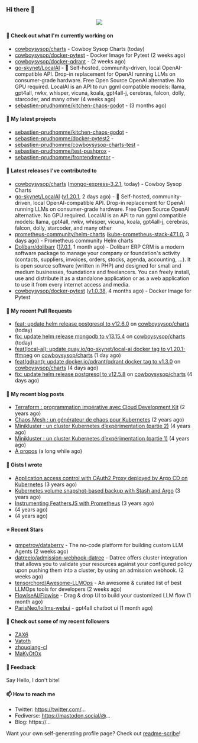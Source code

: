 ### Hi there 👋

<p align="center"><img src="https://github-readme-stats.vercel.app/api?username=sebastien-prudhomme&show_icons=true&locale=en"/></p>

#### 👷 Check out what I'm currently working on

- [cowboysysop/charts](https://github.com/cowboysysop/charts) - Cowboy Sysop Charts (today)
- [cowboysysop/docker-pytest](https://github.com/cowboysysop/docker-pytest) - Docker Image for Pytest (2 weeks ago)
- [cowboysysop/docker-qdrant](https://github.com/cowboysysop/docker-qdrant) -  (2 weeks ago)
- [go-skynet/LocalAI](https://github.com/go-skynet/LocalAI) - :robot: Self-hosted, community-driven, local OpenAI-compatible API. Drop-in replacement for OpenAI running LLMs on consumer-grade hardware. Free Open Source OpenAI alternative. No GPU required. LocalAI is an API to run ggml compatible models: llama, gpt4all, rwkv, whisper, vicuna, koala, gpt4all-j, cerebras, falcon, dolly, starcoder, and many other (4 weeks ago)
- [sebastien-prudhomme/kitchen-chaos-godot](https://github.com/sebastien-prudhomme/kitchen-chaos-godot) -  (3 months ago)

#### 🌱 My latest projects

- [sebastien-prudhomme/kitchen-chaos-godot](https://github.com/sebastien-prudhomme/kitchen-chaos-godot) - 
- [sebastien-prudhomme/docker-pytest2](https://github.com/sebastien-prudhomme/docker-pytest2) - 
- [sebastien-prudhomme/cowboysysop-charts-test](https://github.com/sebastien-prudhomme/cowboysysop-charts-test) - 
- [sebastien-prudhomme/test-pushprox](https://github.com/sebastien-prudhomme/test-pushprox) - 
- [sebastien-prudhomme/frontendmentor](https://github.com/sebastien-prudhomme/frontendmentor) - 

#### 🔭 Latest releases I've contributed to

- [cowboysysop/charts](https://github.com/cowboysysop/charts) ([mongo-express-3.2.1](https://github.com/cowboysysop/charts/releases/tag/mongo-express-3.2.1), today) - Cowboy Sysop Charts
- [go-skynet/LocalAI](https://github.com/go-skynet/LocalAI) ([v1.20.1](https://github.com/go-skynet/LocalAI/releases/tag/v1.20.1), 2 days ago) - :robot: Self-hosted, community-driven, local OpenAI-compatible API. Drop-in replacement for OpenAI running LLMs on consumer-grade hardware. Free Open Source OpenAI alternative. No GPU required. LocalAI is an API to run ggml compatible models: llama, gpt4all, rwkv, whisper, vicuna, koala, gpt4all-j, cerebras, falcon, dolly, starcoder, and many other
- [prometheus-community/helm-charts](https://github.com/prometheus-community/helm-charts) ([kube-prometheus-stack-47.1.0](https://github.com/prometheus-community/helm-charts/releases/tag/kube-prometheus-stack-47.1.0), 3 days ago) - Prometheus community Helm charts
- [Dolibarr/dolibarr](https://github.com/Dolibarr/dolibarr) ([17.0.1](https://github.com/Dolibarr/dolibarr/releases/tag/17.0.1), 1 month ago) - Dolibarr ERP CRM is a modern software package to manage your company or foundation&#39;s activity (contacts, suppliers, invoices, orders, stocks, agenda, accounting, ...). It is open source software (written in PHP) and designed for small and medium businesses, foundations and freelancers. You can freely install, use and distribute it as a standalone application or as a web application to use it from every internet access and media.
- [cowboysysop/docker-pytest](https://github.com/cowboysysop/docker-pytest) ([v1.0.38](https://github.com/cowboysysop/docker-pytest/releases/tag/v1.0.38), 4 months ago) - Docker Image for Pytest

#### 🔨 My recent Pull Requests

- [feat: update helm release postgresql to v12.6.0](https://github.com/cowboysysop/charts/pull/471) on [cowboysysop/charts](https://github.com/cowboysysop/charts) (today)
- [fix: update helm release mongodb to v13.15.4](https://github.com/cowboysysop/charts/pull/470) on [cowboysysop/charts](https://github.com/cowboysysop/charts) (today)
- [feat(local-ai): update quay.io/go-skynet/local-ai docker tag to v1.20.1-ffmpeg](https://github.com/cowboysysop/charts/pull/469) on [cowboysysop/charts](https://github.com/cowboysysop/charts) (1 day ago)
- [feat(qdrant): update docker.io/qdrant/qdrant docker tag to v1.3.0](https://github.com/cowboysysop/charts/pull/467) on [cowboysysop/charts](https://github.com/cowboysysop/charts) (4 days ago)
- [fix: update helm release postgresql to v12.5.8](https://github.com/cowboysysop/charts/pull/466) on [cowboysysop/charts](https://github.com/cowboysysop/charts) (4 days ago)

#### 📜 My recent blog posts

- [Terraform : programmation impérative avec Cloud Development Kit](https://www.cowboysysop.com/post/terraform-programmation-imperative-avec-cloud-development-kit/) (2 years ago)
- [Chaos Mesh : un générateur de chaos pour Kubernetes](https://www.cowboysysop.com/post/chaos-mesh-un-generateur-de-chaos-pour-kubernetes/) (2 years ago)
- [Minikluster : un cluster Kubernetes d’expérimentation (partie 2)](https://www.cowboysysop.com/post/minikluster-un-cluster-kubernetes-d-experimentation-partie-2/) (4 years ago)
- [Minikluster : un cluster Kubernetes d’expérimentation (partie 1)](https://www.cowboysysop.com/post/minikluster-un-cluster-kubernetes-d-experimentation-partie-1/) (4 years ago)
- [À propos](https://www.cowboysysop.com/page/a-propos/) (a long while ago)

#### 📓 Gists I wrote

- [Application access control with OAuth2 Proxy deployed by Argo CD on Kubernetes](https://gist.github.com/c90af146c465305087d5f5a55990ca71) (3 years ago)
- [Kubernetes volume snapshot-based backup with Stash and Argo](https://gist.github.com/c53e870dc6b4987fefa4c36ea9f1187c) (3 years ago)
- [Instrumenting FeathersJS with Prometheus](https://gist.github.com/93ab307c8c03a9c5fdb1ff728f413855) (3 years ago)
- [](https://gist.github.com/9827398f4f792569e56351ac56e80b80) (4 years ago)
- [](https://gist.github.com/064f0ea019c9ff37b71ebc023c0a0c6b) (4 years ago)

#### ⭐ Recent Stars

- [gmpetrov/databerry](https://github.com/gmpetrov/databerry) - The no-code platform for building custom LLM Agents (2 weeks ago)
- [datreeio/admission-webhook-datree](https://github.com/datreeio/admission-webhook-datree) - Datree offers cluster integration that allows you to validate your resources against your configured policy upon pushing them into a cluster, by using an admission webhook. (2 weeks ago)
- [tensorchord/Awesome-LLMOps](https://github.com/tensorchord/Awesome-LLMOps) - An awesome &amp; curated list of best LLMOps tools for developers (2 weeks ago)
- [FlowiseAI/Flowise](https://github.com/FlowiseAI/Flowise) - Drag &amp; drop UI to build your customized LLM flow (1 month ago)
- [ParisNeo/lollms-webui](https://github.com/ParisNeo/lollms-webui) - gpt4all chatbot ui (1 month ago)

#### 👯 Check out some of my recent followers

- [ZAX6](https://github.com/ZAX6)
- [Vatoth](https://github.com/Vatoth)
- [zhouqiang-cl](https://github.com/zhouqiang-cl)
- [MaKyOtOx](https://github.com/MaKyOtOx)

#### 💬 Feedback

Say Hello, I don't bite!

#### 📫 How to reach me

- Twitter: https://twitter.com/...
- Fediverse: https://mastodon.social/@...
- Blog: https://...

Want your own self-generating profile page? Check out [readme-scribe](https://github.com/muesli/readme-scribe)!
